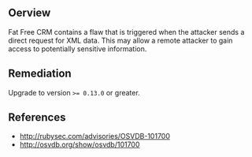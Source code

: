 ## Oerview
Fat Free CRM contains a flaw that is triggered when the attacker sends a
direct request for XML data. This may allow a remote attacker to gain
access to potentially sensitive information.


## Remediation
Upgrade to version `>= 0.13.0` or greater.

## References
- http://rubysec.com/advisories/OSVDB-101700
- http://osvdb.org/show/osvdb/101700
